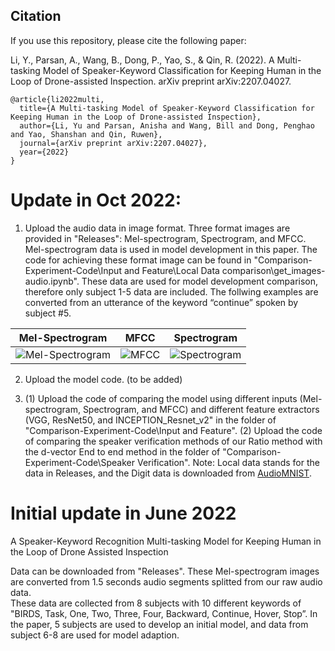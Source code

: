 ## Citation
If you use this repository, please cite the following paper:

Li, Y., Parsan, A., Wang, B., Dong, P., Yao, S., & Qin, R. (2022). A Multi-tasking Model of Speaker-Keyword Classification for Keeping Human in the Loop of Drone-assisted Inspection. arXiv preprint arXiv:2207.04027.

~~~~  
@article{li2022multi,
  title={A Multi-tasking Model of Speaker-Keyword Classification for Keeping Human in the Loop of Drone-assisted Inspection},
  author={Li, Yu and Parsan, Anisha and Wang, Bill and Dong, Penghao and Yao, Shanshan and Qin, Ruwen},
  journal={arXiv preprint arXiv:2207.04027},
  year={2022}
}
~~~~

# Update in Oct 2022:

1. Upload the audio data in image format. Three format images are provided in "Releases": Mel-spectrogram, Spectrogram, and MFCC. Mel-spectrogram data is used in model development in this paper.  The code for achieving these format image can be found in "Comparison-Experiment-Code\Input and Feature\Local Data comparison\get_images-audio.ipynb".
These data are used for model development comparison, therefore only subject 1-5 data are included. The follwing examples are converted from an utterance of the keyword “continue” spoken by subject #5.

Mel-Spectrogram            |  MFCC          | Spectrogram
:-------------------------:|:-------------------------:|:-------------------------:
![Mel-Spectrogram](https://user-images.githubusercontent.com/44143351/196063055-22daed5f-e310-47f2-af3d-e03c76381e96.png)|  ![MFCC](https://user-images.githubusercontent.com/44143351/196063056-85ddc17e-1130-42cf-8062-9a1a2b97c2f2.png)|  ![Spectrogram](https://user-images.githubusercontent.com/44143351/196063057-49f528d4-ed56-479d-b76a-a17cacf9c32d.png)



2. Upload the model code. (to be added)

3. (1) Upload the code of comparing the model using different inputs (Mel-spectrogram, Spectrogram, and MFCC) and different feature extractors (VGG, ResNet50, and INCEPTION_Resnet_v2" in the folder of "Comparison-Experiment-Code\Input and Feature". (2) Upload the code of comparing the speaker verification methods of our Ratio method with the d-vector End to end method in the folder of "Comparison-Experiment-Code\Speaker Verification". Note: Local data stands for the data in Releases, and the Digit data is downloaded from [AudioMNIST](https://github.com/soerenab/AudioMNIST). 




# Initial update in June 2022
A Speaker-Keyword Recognition Multi-tasking Model for Keeping Human in the Loop of Drone Assisted Inspection

Data can be downloaded from "Releases". These Mel-spectrogram images are converted from 1.5 seconds audio segments splitted from our raw audio data.  
These data are collected from 8 subjects with 10 different keywords of "BIRDS, Task, One, Two, Three, Four, Backward, Continue, Hover, Stop”.
In the paper, 5 subjects are used to develop an initial model, and data from subject 6-8 are used for model adaption. 
